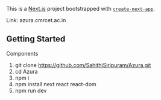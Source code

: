 This is a [Next.js](https://nextjs.org/) project bootstrapped with [`create-next-app`](https://github.com/vercel/next.js/tree/canary/packages/create-next-app).

Link: azura.cmrcet.ac.in

## Getting Started

Components
1. git clone https://github.com/SahithiSiripuram/Azura.git
2. cd Azura
3. npm i
4. npm install next react react-dom
5. npm run dev
